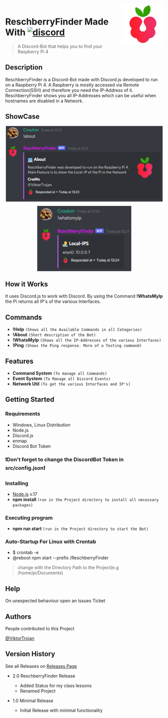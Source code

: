<img src="res/icon.png" align="right" width = 128 height = 128>

# ReschberryFinder Made With [![discord](https://img.shields.io/badge/Discord-blue?style=for-the-badge)](https://discord.js.org)
> A Discord-Bot that helps you to find your Raspberry Pi 4

## Description

ReschberryFinder is a Discord-Bot made with Discord.js developed to run on a Raspberry Pi 4. A Raspberry is mostly accessed via Remote Connection(SSH) and therefore you need the IP-Address of it. ReschberryFinder shows you all IP-Addresses which can be useful when hostnames are disabled in a Network.

## ShowCase
<p align="center">
     <img src="res/about.png" align="center" width="500">
</p>
<p align="center">
     <img src="res/whatsmyip.png" align="center" width="300">
 </p>

## How it Works
It uses Discord.js to work with Discord. By using the Command **!WhatsMyIp** the Pi returns all IP's of the various Interfaces.

## Commands
* **!Help** ``(Shows all the Available Commands in all Categories)``
* **!About** ``(Short description of the Bot)``
* **!WhatsMyIp** ``(Shows all the IP-Addresses of the various Interfaces)``
* **!Ping** ``(Shows the Ping response. More of a Testing command)``

## Features
* **Command System** ``(To manage all Commands)``
* **Event System** ``(To Manage all Discord Events)``
* **Network Util** ``(To get the various Interfaces and IP's)``

## Getting Started

### Requirements

* Windows, Linux Distribution
* Node.js
* Discord.js
* enmap
* Discord Bot Token

### ❗Don't forget to change the DiscordBot Token in src/config.json❗

### Installing

* [Node.js](https://nodejs.org/) v.17
* **npm install** ``(run in the Project directory to install all necessary packages)``

### Executing program

* **npm run start** ``(run in the Project directory to start the Bot)``


### Auto-Startup For Linux with Crontab
* $ crontab -e
* @reboot npm start --prefix <location>/ReschberryFinder
> change <location> with the Directory Path to the Project(e.g /home/pi/Documents)

## Help

On unexpected behaviour open an Issues Ticket

## Authors

People contributed to this Project

[@ViktorTrojan](https://github.com/ViktorTrojan)

## Version History
 See all Releases on [Releases Page](https://github.com/ViktorTrojan/ReschberryFinder/releases)
 
 * 2.0 ReschberryFinder Release
    * Added Status for my class lessons
    * Renamed Project
     
 * 1.0 Minimal Release
    * Initial Release with minimal functionality
